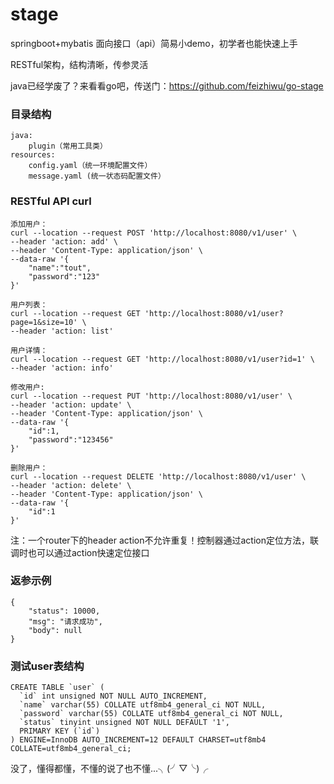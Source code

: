 # stage

springboot+mybatis 面向接口（api）简易小demo，初学者也能快速上手

RESTful架构，结构清晰，传参灵活

java已经学废了？来看看go吧，传送门：https://github.com/feizhiwu/go-stage

### 目录结构

```
java:
    plugin（常用工具类）
resources:
    config.yaml（统一环境配置文件）
    message.yaml (统一状态码配置文件）
```

### RESTful API curl

```
添加用户：
curl --location --request POST 'http://localhost:8080/v1/user' \
--header 'action: add' \
--header 'Content-Type: application/json' \
--data-raw '{
    "name":"tout",
    "password":"123"
}'

用户列表：
curl --location --request GET 'http://localhost:8080/v1/user?page=1&size=10' \
--header 'action: list'

用户详情：
curl --location --request GET 'http://localhost:8080/v1/user?id=1' \
--header 'action: info'

修改用户:
curl --location --request PUT 'http://localhost:8080/v1/user' \
--header 'action: update' \
--header 'Content-Type: application/json' \
--data-raw '{
    "id":1,
    "password":"123456"
}'

删除用户：
curl --location --request DELETE 'http://localhost:8080/v1/user' \
--header 'action: delete' \
--header 'Content-Type: application/json' \
--data-raw '{
    "id":1
}'
```

注：一个router下的header action不允许重复！控制器通过action定位方法，联调时也可以通过action快速定位接口

### 返参示例

```
{
    "status": 10000,
    "msg": "请求成功",
    "body": null
}
```

### 测试user表结构

```
CREATE TABLE `user` (
  `id` int unsigned NOT NULL AUTO_INCREMENT,
  `name` varchar(55) COLLATE utf8mb4_general_ci NOT NULL,
  `password` varchar(55) COLLATE utf8mb4_general_ci NOT NULL,
  `status` tinyint unsigned NOT NULL DEFAULT '1',
  PRIMARY KEY (`id`)
) ENGINE=InnoDB AUTO_INCREMENT=12 DEFAULT CHARSET=utf8mb4 COLLATE=utf8mb4_general_ci;
```

没了，懂得都懂，不懂的说了也不懂...╮(╯▽╰)╭